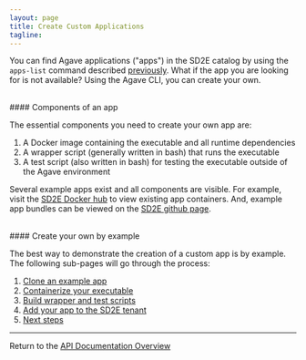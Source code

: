 ```yaml
---
layout: page
title: Create Custom Applications
tagline:
---
```


You can find Agave applications ("apps") in the SD2E catalog by using the `apps-list`
command described [previously](find_application.md). What if the app you are
looking for is not available? Using the Agave CLI, you can create your own.

<br> 
#### Components of an app

The essential components you need to create your own app are:

1. A Docker image containing the executable and all runtime dependencies
2. A wrapper script (generally written in bash) that runs the executable
3. A test script (also written in bash) for testing the executable outside of the Agave environment

Several example apps exist and all components are visible. For example, visit the
[SD2E Docker hub](https://hub.docker.com/u/sd2e/) to view existing app containers.
And, example app bundles can be viewed on the
[SD2E github page](https://github.com/SD2E/reactors-etl/tree/master/reactors).

<br>
#### Create your own by example

The best way to demonstrate the creation of a custom app is by example. The 
following sub-pages will go through the process:

1. [Clone an example app](create_app_01.md)
2. [Containerize your executable](create_app_02.md)
3. [Build wrapper and test scripts](create_app_03.md)
4. [Add your app to the SD2E tenant](create_app_04.md)
5. [Next steps](create_app_05.md)


---
Return to the [API Documentation Overview](../index.md)
